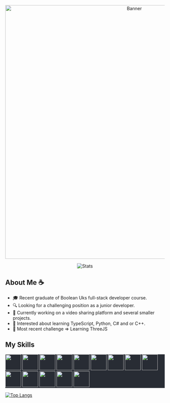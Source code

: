 <!-- Banner -->
<p align="center">
  <img width=800 align="center" src="https://cdn.discordapp.com/attachments/142745451207065600/1111229641722707988/GitHubBanner.png" alt="Banner" />
</p>
<p align="center">
  <img align="center" src="https://github-readme-stats.vercel.app/api?username=MaybeFreak&count_private=true&hide=issues&show_icons=true&theme=onedark" alt="Stats" />
</p>

## About Me ☕

- 🎓 Recent graduate of Boolean Uks full-stack developer course.
- 🔍 Looking for a challenging position as a junior developer.
- 🔨 Currently working on a video sharing platform and several smaller projects.
- 🌱 Interested about learning TypeScript, Python, C# and or C++.
- 🧠 Most recent challenge => Learning ThreeJS 

## My Skills

<p style="background-color: #282c34">
  <img height=50 src="https://cdn.jsdelivr.net/gh/devicons/devicon/icons/javascript/javascript-plain.svg" />
  <img height=50 src="https://cdn.jsdelivr.net/gh/devicons/devicon/icons/html5/html5-plain.svg" />
  <img height=50 src="https://cdn.jsdelivr.net/gh/devicons/devicon/icons/css3/css3-plain.svg" />
  <img height=50 src="https://cdn.jsdelivr.net/gh/devicons/devicon/icons/react/react-original.svg" /> 
  <img height=50 src="https://cdn.jsdelivr.net/gh/devicons/devicon/icons/nodejs/nodejs-plain.svg" />
  <img height=50 src="https://cdn.jsdelivr.net/gh/devicons/devicon/icons/express/express-original.svg" />
  <img height=50 src="https://cdn.jsdelivr.net/gh/devicons/devicon/icons/firebase/firebase-plain-wordmark.svg" />
  <img height=50 src="https://cdn.jsdelivr.net/gh/devicons/devicon/icons/threejs/threejs-original-wordmark.svg" />
  <img height=50 src="https://cdn.jsdelivr.net/gh/devicons/devicon/icons/blender/blender-original.svg" />
  <img height=50 src="https://cdn.jsdelivr.net/gh/devicons/devicon/icons/jasmine/jasmine-plain-wordmark.svg" />
  <img height=50 src="https://cdn.jsdelivr.net/gh/devicons/devicon/icons/postgresql/postgresql-plain-wordmark.svg" />
  <img height=50 src="https://cdn.jsdelivr.net/gh/devicons/devicon/icons/npm/npm-original-wordmark.svg" />
  <img height=50 src="https://cdn.jsdelivr.net/gh/devicons/devicon/icons/unrealengine/unrealengine-original.svg" />
  <img height=50 src="https://cdn.jsdelivr.net/gh/devicons/devicon/icons/express/express-original-wordmark.svg" />
</p>
          
[![Top Langs](https://github-readme-stats.vercel.app/api/top-langs/?username=MaybeFreak&layout=compact&theme=onedark)](https://github.com/anuraghazra/github-readme-stats)

